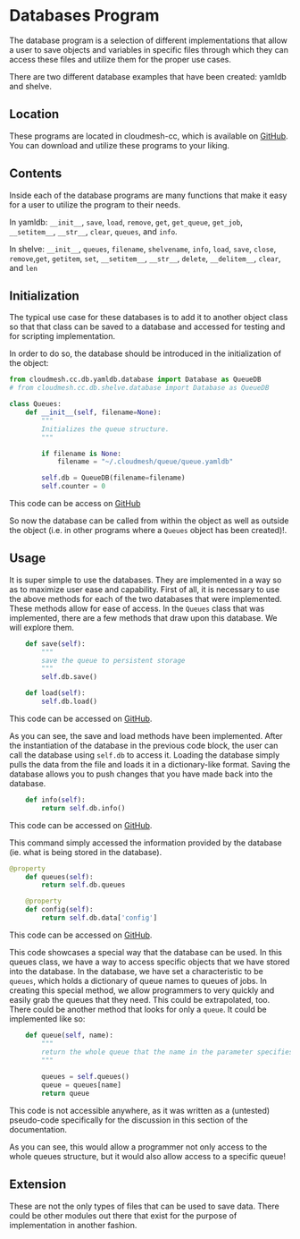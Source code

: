 # Databases Program

The database program is a selection of different implementations that allow a user to save objects and variables in specific files through which they can access these files and utilize them for the proper use cases. 

There are two different database examples that have been created: yamldb and shelve.

## Location

These programs are located in cloudmesh-cc, which is available on [GitHub](https://github.com/cloudmesh/cloudmesh-cc/tree/main/cloudmesh/cc/db). You can download and utilize these programs to your liking. 

## Contents

Inside each of the database programs are many functions that make it easy for a user to utilize the program to their needs. 

In yamldb:  `__init__`, `save`, `load`, `remove`, `get`, `get_queue`, `get_job`, `__setitem__`, `__str__`, `clear`, `queues`, and `info`. 

In shelve: `__init__`, `queues`, `filename`, `shelvename`, `info`, `load`, `save`, `close`, `remove`,`get`, `getitem`, `set`, `__setitem__`, `__str__`, `delete`, `__delitem__`, `clear`, and `len`


## Initialization

The typical use case for these databases is to add it to another object class so that that class can be saved to a database and accessed for testing and for scripting implementation. 

In order to do so, the database should be introduced in the initialization of the object:

```python
from cloudmesh.cc.db.yamldb.database import Database as QueueDB
# from cloudmesh.cc.db.shelve.database import Database as QueueDB

class Queues:
    def __init__(self, filename=None):
        """
        Initializes the queue structure.
        """

        if filename is None:
            filename = "~/.cloudmesh/queue/queue.yamldb"

        self.db = QueueDB(filename=filename)
        self.counter = 0
```

This code can be access on [GitHub](https://github.com/cloudmesh/cloudmesh-cc/blob/main/cloudmesh/cc/queue.py)

So now the database can be called from within the object as well as outside the object (i.e. in other programs where a `Queues` object has been created)!. 

## Usage

It is super simple to use the databases. They are implemented in a way so as to maximize user ease and capability. First of all, it is necessary to use the above methods for each of the two databases that were implemented. These methods allow for ease of access. In the `Queues` class that was implemented, there are a few methods that draw upon this database. We will explore them. 

```python
    def save(self):
        """
        save the queue to persistent storage
        """
        self.db.save()

    def load(self):
        self.db.load()
```

This code can be accessed on [GitHub](https://github.com/cloudmesh/cloudmesh-cc/blob/main/cloudmesh/cc/queue.py).

As you can see, the save and load methods have been implemented. After the instantiation of the database in the previous code block, the user can call the database using `self.db` to access it. Loading the database simply pulls the data from the file and loads it in a dictionary-like format. Saving the database allows you to push changes that you have made back into the database. 

```python
    def info(self):
        return self.db.info()
```

This code can be accessed on [GitHub](https://github.com/cloudmesh/cloudmesh-cc/blob/main/cloudmesh/cc/queue.py).

This command simply accessed the information provided by the database (ie. what is being stored in the database).

```python
@property
    def queues(self):
        return self.db.queues

    @property
    def config(self):
        return self.db.data['config']
```

This code can be accessed on [GitHub](https://github.com/cloudmesh/cloudmesh-cc/blob/main/cloudmesh/cc/queue.py).

This code showcases a special way that the database can be used. In this queues class, we have a way to access specific objects that we have stored into the database. In the database, we have set a characteristic to be `queues`, which holds a dictionary of queue names to queues of jobs. In creating this special method, we allow programmers to very quickly and easily grab the queues that they need. This could be extrapolated, too. There could be another method that looks for only a `queue`. It could be implemented like so:

```python
    def queue(self, name):
        """
        return the whole queue that the name in the parameter specifies
        """
        
        queues = self.queues()
        queue = queues[name]
        return queue
```

This code is not accessible anywhere, as it was written as a (untested) pseudo-code specifically for the discussion in this section of the documentation. 

As you can see, this would allow a programmer not only access to the whole queues structure, but it would also allow access to a specific queue!

## Extension

These are not the only types of files that can be used to save data. There could be other modules out there that exist for the purpose of implementation in another fashion. 